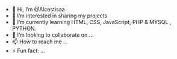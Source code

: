 - 👋 Hi, I’m @Alcestisaa
- 👀 I’m interested in sharing my projects 
- 🌱 I’m currently learning HTML, CSS, JavaScript, PHP & MYSQL , PYTHON.
- 💞️ I’m looking to collaborate on ...
- 📫 How to reach me ...
- ⚡ Fun fact: ...

<!---
Alcestisaa/Alcestisaa is a ✨ special ✨ repository because its `README.md` (this file) appears on your GitHub profile.
You can click the Preview link to take a look at your changes.
--->
